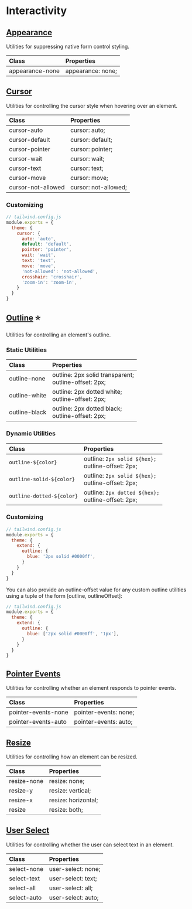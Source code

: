 # Interactivity

## [Appearance](https://tailwindcss.com/docs/appearance)

Utilities for suppressing native form control styling.

| Class | Properties |
| :---- | :--------- |
| appearance-none | appearance: none; |

## [Cursor](https://tailwindcss.com/docs/cursor)

Utilities for controlling the cursor style when hovering over an element.

| Class | Properties |
| :---- | :--------- |
| cursor-auto | cursor: auto; |
| cursor-default | cursor: default; |
| cursor-pointer | cursor: pointer; |
| cursor-wait | cursor: wait; |
| cursor-text | cursor: text; |
| cursor-move | cursor: move; |
| cursor-not-allowed | cursor: not-allowed; |

### Customizing

```js
// tailwind.config.js
module.exports = {
  theme: {
    cursor: {
      auto: 'auto',
      default: 'default',
      pointer: 'pointer',
      wait: 'wait',
      text: 'text',
      move: 'move',
      'not-allowed': 'not-allowed',
      crosshair: 'crosshair',
      'zoom-in': 'zoom-in',
    }
  }
}
```

## [Outline](https://tailwindcss.com/docs/outline) ⭐️

Utilities for controlling an element's outline.

### Static Utilities

| Class | Properties |
| :---- | :--------- |
| outline-none | outline: 2px solid transparent;<br>outline-offset: 2px; |
| outline-white | outline: 2px dotted white;<br>outline-offset: 2px; |
| outline-black | outline: 2px dotted black;<br>outline-offset: 2px; |

### Dynamic Utilities

| Class | Properties |
| :---- | :--------- |
| `outline-${color}` | outline: `2px solid ${hex};`<br>outline-offset: 2px; |
| `outline-solid-${color}` | outline: `2px solid ${hex};`<br>outline-offset: 2px; |
| `outline-dotted-${color}` | outline: `2px dotted ${hex};`<br>outline-offset: 2px; |

### Customizing

```js
// tailwind.config.js
module.exports = {
  theme: {
    extend: {
      outline: {
        blue: '2px solid #0000ff',
      }
    }
  }
}
```

You can also provide an outline-offset value for any custom outline utilities using a tuple of the form [outline, outlineOffset]:

```js
// tailwind.config.js
module.exports = {
  theme: {
    extend: {
      outline: {
        blue: ['2px solid #0000ff', '1px'],
      }
    }
  }
}
```

## [Pointer Events](https://tailwindcss.com/docs/pointer-events)

Utilities for controlling whether an element responds to pointer events.

| Class | Properties |
| :---- | :--------- |
| pointer-events-none | pointer-events: none; |
| pointer-events-auto | pointer-events: auto; |

## [Resize](https://tailwindcss.com/docs/resize)

Utilities for controlling how an element can be resized.

| Class | Properties |
| :---- | :--------- |
| resize-none | resize: none; |
| resize-y | resize: vertical; |
| resize-x | resize: horizontal; |
| resize | resize: both; |

## [User Select](https://tailwindcss.com/docs/user-select)

Utilities for controlling whether the user can select text in an element.

| Class | Properties |
| :---- | :--------- |
| select-none | user-select: none; |
| select-text | user-select: text; |
| select-all | user-select: all; |
| select-auto | user-select: auto; |
